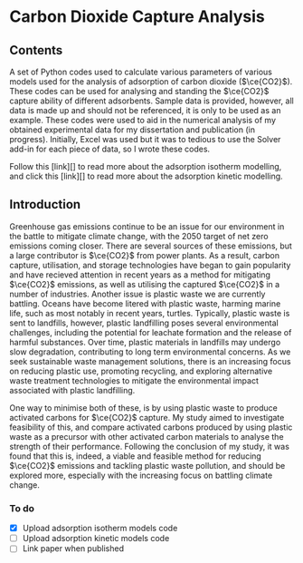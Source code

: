 # Carbon Dioxide Capture Analysis 

## Contents
A set of Python codes used to calculate various parameters of various models used for the analysis of adsorption of carbon dioxide ($\ce{CO2}$). These codes can be used for analysing and standing the $\ce{CO2}$ capture ability of different adsorbents. Sample data is provided, however, all data is made up and should not be referenced, it is only to be used as an example. These codes were used to aid in the numerical analysis of my obtained experimental data for my dissertation and publication (in progress). Initially, Excel was used but it was to tedious to use the Solver add-in for each piece of data, so I wrote these codes.

Follow this [link][] to read more about the adsorption isotherm modelling, and click this [link][] to read more about the adsorption kinetic modelling.

## Introduction 
Greenhouse gas emissions continue to be an issue for our environment in the battle to mitigate climate change, with the 2050 target of net zero emissions coming closer. There are several sources of these emissions, but a large contributor is $\ce{CO2}$ from power plants. As a result, carbon capture, utilisation, and storage technologies have began to gain popularity and have recieved attention in recent years as a method for mitigating $\ce{CO2}$ emissions, as well as utilising the captured $\ce{CO2}$ in a number of industries. Another issue is plastic waste we are currently battling. Oceans have become litered with plastic waste, harming marine life, such as most notably in recent years, turtles. Typically, plastic waste is sent to landfills, however, plastic landfilling poses several environmental challenges, including the potential for leachate formation and the release of harmful substances. Over time, plastic materials in landfills may undergo slow degradation, contributing to long term environmental concerns. As we seek sustainable waste management solutions, there is an increasing focus on reducing plastic use, promoting recycling, and exploring alternative waste treatment technologies to mitigate the environmental impact associated with plastic landfilling. 

One way to minimise both of these, is by using plastic waste to produce activated carbons for $\ce{CO2}$ capture. My study aimed to investigate feasibility of this, and compare activated carbons produced by using plastic waste as a precursor with other activated carbon materials to analyse the strength of their performance. Following the conclusion of my study, it was found that this is, indeed, a viable and feasible method for reducing $\ce{CO2}$ emissions and tackling plastic waste pollution, and should be explored more, especially with the increasing focus on battling climate change.

### To do
- [x] Upload adsorption isotherm models code
- [ ] Upload adsorption kinetic models code
- [ ] Link paper when published
